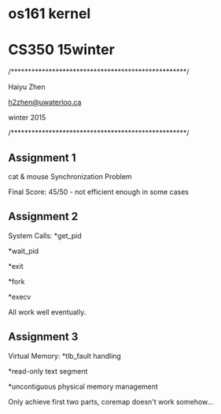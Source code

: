 # os161 kernel
# CS350 15winter
/***************************************************/

Haiyu Zhen

h2zhen@uwaterloo.ca

winter 2015

/***************************************************/
## Assignment 1
cat & mouse Synchronization Problem

Final Score: 45/50 - not efficient enough in some cases

## Assignment 2
System Calls: 
*get_pid

*wait_pid

*exit

*fork

*execv

All work well eventually. 

## Assignment 3
Virtual Memory: 
*tlb_fault handling

*read-only text segment

*uncontiguous physical memory management 

Only achieve first two parts, coremap doesn't work somehow...
